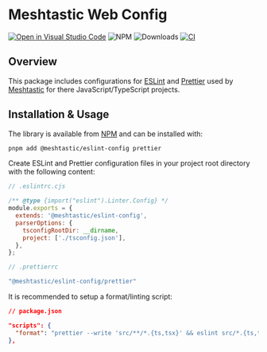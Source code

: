 # Meshtastic Web Config

[![Open in Visual Studio Code](https://open.vscode.dev/badges/open-in-vscode.svg)](https://open.vscode.dev/meshtastic/web-config) ![NPM](https://badgen.net/npm/v/@meshtastic/eslint-config) ![Downloads](https://badgen.net/npm/dt/@meshtastic/eslint-config) [![CI](https://github.com/meshtastic/web-config/actions/workflows/ci.yml/badge.svg)](https://github.com/meshtastic/web-config/actions/workflows/ci.yml)

## Overview

This package includes configurations for [ESLint](https://eslint.org/) and [Prettier](https://prettier.io/) used by [Meshtastic](https://meshtastic.org) for there JavaScript/TypeScript projects.

## Installation & Usage

The library is available from [NPM](https://www.npmjs.com/package/@meshtastic/eslint-config) and can be installed with:

```bash
pnpm add @meshtastic/eslint-config prettier
```

Create ESLint and Prettier configuration files in your project root directory with the following content:

```js
// .eslintrc.cjs

/** @type {import("eslint").Linter.Config} */
module.exports = {
  extends: '@meshtastic/eslint-config',
  parserOptions: {
    tsconfigRootDir: __dirname,
    project: ['./tsconfig.json'],
  },
};
```

```js
// .prettierrc

"@meshtastic/eslint-config/prettier"
```

It is recommended to setup a format/linting script:

```json
// package.json

"scripts": {
  "format": "prettier --write 'src/**/*.{ts,tsx}' && eslint src/*.{ts,tsx}"
},
```
